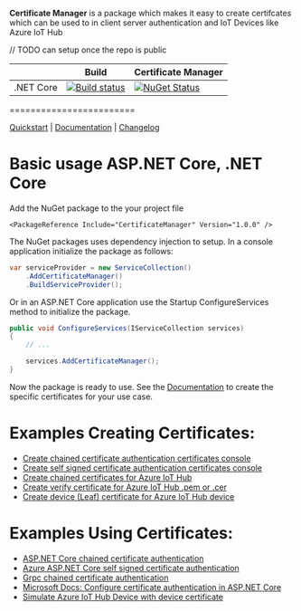 **Certificate Manager** is a package which makes it easy to create certifcates which can be used to in client server authentication and IoT Devices like Azure IoT Hub

// TODO can setup once the repo is public 

|                           | Build                                                                                                                                                       | Certificate Manager                                                                                                                                |
| ------------------------- | ------------------------------------------------------------------------------------------------------------------------------------------------------------ | ----------------------------------------------------------------------------------------------------------------------------------------------------------- |
| .NET Core                 | [![Build status](https://ci.appveyor.com/api/projects/status/gyychgc7l5g4g5lb?svg=true)](https://ci.appveyor.com/project/damienbod/aspnet5localization)      | [![NuGet Status](http://img.shields.io/nuget/v/Localization.SqlLocalizer.svg?style=flat-square)](https://www.nuget.org/packages/Localization.SqlLocalizer/) |


========================

[Quickstart](https://github.com/damienbod/AspNetCoreCertificates/tree/master/src/CreateChainedCertsConsoleDemo) | [Documentation](https://github.com/damienbod/AspNetCoreCertificates/blob/master/Documentation.md) | [Changelog](https://github.com/damienbod/AspNetCoreCertificates/blob/master/CHANGELOG.md)

# Basic usage ASP.NET Core, .NET Core

Add the NuGet package to the your project file

```
<PackageReference Include="CertificateManager" Version="1.0.0" />
```

The NuGet packages uses dependency injection to setup. In a console application initialize the package as follows:

```csharp
var serviceProvider = new ServiceCollection()
    .AddCertificateManager()
    .BuildServiceProvider();

```

Or in an ASP.NET Core application use the Startup ConfigureServices method to initialize the package.

```csharp
public void ConfigureServices(IServiceCollection services)
{
    // ...

    services.AddCertificateManager();
}
```

Now the package is ready to use. See the [Documentation](https://github.com/damienbod/AspNetCoreCertificates/blob/master/Documentation.md)  to create the specific certificates for your use case.

# Examples Creating Certificates:

<ul>
    <li><a href="https://github.com/damienbod/AspNetCoreCertificates/tree/master/src/CreateChainedCertsConsoleDemo">Create chained certificate authentication certificates console</a></li>
    <li><a href="https://github.com/damienbod/AspNetCoreCertificates/tree/master/src/CreateSelfSignedCertsConsoleDemo">Create self signed certificate authentication certificates console</a></li>
    <li><a href="https://github.com/damienbod/AspNetCoreCertificates/tree/master/src/IoTHubCreateChainedCerts">Create chained certificates for Azure IoT Hub</a></li>
    <li><a href="https://github.com/damienbod/AspNetCoreCertificates/tree/master/src/IoTHubVerifyCertificate">Create verify certificate for Azure IoT Hub .pem or .cer</a></li>
    <li><a href="https://github.com/damienbod/AspNetCoreCertificates/tree/master/src/IoTHubCreateDeviceCertificate">Create  device (Leaf) certificate for Azure IoT Hub device</a></li>
</ul>

# Examples Using Certificates:

<ul>
    <li><a href="https://github.com/damienbod/AspNetCoreCertificates/tree/master/examplesUsingCertificateAuthentication/AspNetCoreChained">ASP.NET Core chained certificate authentication</a></li>
    <li><a href="https://github.com/damienbod/AspNetCoreCertificates/tree/master/examplesUsingCertificateAuthentication/AzureCertAuth">Azure ASP.NET Core self signed certificate authentication</a></li>
    <li><a href="https://github.com/damienbod/AspNetCoreCertificates/tree/master/examplesUsingCertificateAuthentication/GrpcCertAuthChainedCertificate">Grpc chained certificate authentication</a></li>
    <li><a href="https://docs.microsoft.com/en-us/aspnet/core/security/authentication/certauth">Microsoft Docs: Configure certificate authentication in ASP.NET Core</a></li>
    <li><a href="https://github.com/damienbod/AspNetCoreCertificates/tree/master/examplesUsingCertificateAuthentication/SimulateAzureIoTDevice">Simulate Azure IoT Hub Device with device certificate</a></li>
</ul>

